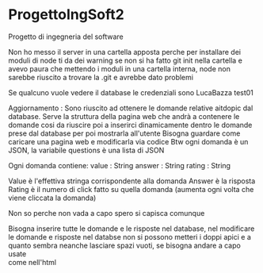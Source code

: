 # ProgettoIngSoft2
Progetto di ingegneria del software

Non ho messo il server in una cartella apposta perche per installare dei moduli di node ti da dei warning se non si ha fatto git init nella cartella
e avevo paura che mettendo i moduli in una cartella interna, node non sarebbe riuscito a trovare la .git e avrebbe dato problemi 

Se qualcuno vuole vedere il database le credenziali sono
LucaBazza
test01

Aggiornamento :
Sono riuscito ad ottenere le domande relative aitdopic dal database.
Serve la struttura della pagina web che andrà a contenere le domande cosi da riuscire poi a inserirci dinamicamente dentro le domande prese dal database per poi
mostrarla all'utente
Bisogna guardare come caricare una pagina web e modificarla via codice
Btw ogni domanda è un JSON, la variabile questions è una lista di JSON

Ogni domanda contiene:
	 value : String
	 answer : String
	 rating : String

Value è l'effettiva stringa corrispondente alla domanda
Answer è la risposta
Rating è il numero di click fatto su quella domanda (aumenta ogni volta che viene cliccata la domanda)

Non so perche non vada a capo spero si capisca comunque


Bisogna inserire tutte le domande e le risposte nel database, nel modificare le domande e risposte nel databse non si possono metteri i doppi apici e a quanto sembra neanche lasciare spazi vuoti, se bisogna andare a capo usate <br> come nell'html
